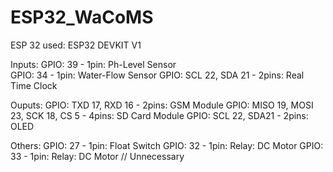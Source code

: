 # ESP32_WaCoMS

ESP 32 used: ESP32 DEVKIT V1

Inputs: 
GPIO: 39 - 1pin: Ph-Level Sensor   
GPIO: 34 - 1pin: Water-Flow Sensor
GPIO: SCL 22, SDA 21 - 2pins: Real Time Clock

Ouputs:
GPIO: TXD 17, RXD 16 - 2pins: GSM Module
GPIO: MISO 19, MOSI 23, SCK 18, CS 5 - 4pins: SD Card Module
GPIO: SCL 22, SDA21 - 2pins: OLED

Others:
GPIO: 27 - 1pin: Float Switch
GPIO: 32 - 1pin: Relay: DC Motor
GPIO: 33 - 1pin: Relay: DC Motor // Unnecessary
